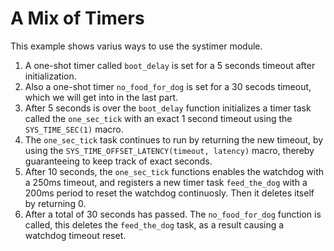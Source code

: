 # A Mix of Timers

This example shows varius ways to use the systimer module.

1. A one-shot timer called `boot_delay` is set for a 5 seconds timeout after initialization.
2. Also a one-shot timer `no_food_for_dog` is set for a 30 secods timeout, which we will
   get into in the last part.
3. After 5 seconds is over the `boot_delay` function initializes a timer task called
   the `one_sec_tick` with an exact 1 second timeout using the `SYS_TIME_SEC(1)` macro.
4. The `one_sec_tick` task continues to run by returning the new timeout, by using
   the `SYS_TIME_OFFSET_LATENCY(timeout, latency)` macro, thereby guaranteeing to keep
   track of exact seconds.
5. After 10 seconds, the `one_sec_tick` functions enables the watchdog with a 250ms
   timeout, and registers a new timer task `feed_the_dog` with a 200ms period to
   reset the watchdog continuosly. Then it deletes itself by returning 0.
6. After a total of 30 seconds has passed. The `no_food_for_dog` function is called,
   this deletes the `feed_the_dog` task, as a result causing a watchdog timeout reset.

